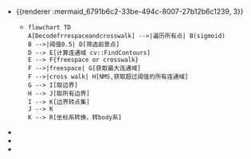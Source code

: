 - {{renderer :mermaid_6791b6c2-33be-494c-8007-27b12b6c1239, 3}}
	- ```mermaid
	  flowchart TD
	  A[Decodefrrespaceandcrosswalk] -->|遍历所有点| B(sigmoid)
	  B -->|阈值0.5| D[筛选前景点]
	  D --> E[计算连通域 cv::FindContours]
	  E --> F{freespace or crosswalk}
	  F -->|freespace| G[获取最大连通域]
	  F -->|cross walk| H[NMS,获取超过阈值的所有连通域]
	  G --> I[取边界]
	  H --> J[取所有边界]
	  I --> K[边界转点集]
	  J --> K
	  K --> R[坐标系转换，转body系]
	  
	  ```
-
-
-